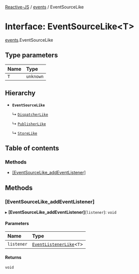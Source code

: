 [Reactive-JS](../README.md) / [events](../modules/events.md) / EventSourceLike

# Interface: EventSourceLike\<T\>

[events](../modules/events.md).EventSourceLike

## Type parameters

| Name | Type |
| :------ | :------ |
| `T` | `unknown` |

## Hierarchy

- **`EventSourceLike`**

  ↳ [`DispatcherLike`](concurrent.DispatcherLike.md)

  ↳ [`PublisherLike`](events.PublisherLike.md)

  ↳ [`StoreLike`](events.StoreLike.md)

## Table of contents

### Methods

- [[EventSourceLike\_addEventListener]](events.EventSourceLike.md#[eventsourcelike_addeventlistener])

## Methods

### [EventSourceLike\_addEventListener]

▸ **[EventSourceLike_addEventListener]**(`listener`): `void`

#### Parameters

| Name | Type |
| :------ | :------ |
| `listener` | [`EventListenerLike`](events.EventListenerLike.md)\<`T`\> |

#### Returns

`void`
